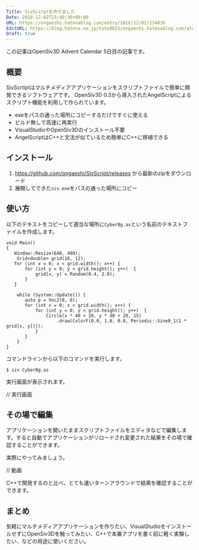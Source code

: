 ```yaml
---
Title: SivScirptを作りました
Date: 2018-12-02T23:40:36+09:00
URL: https://ongaeshi.hatenablog.com/entry/2018/12/02/234036
EditURL: https://blog.hatena.ne.jp/tuto0621/ongaeshi.hatenablog.com/atom/entry/10257846132679178829
Draft: true
---
```


この記事はOpenSiv3D Advent Calendar 5日目の記事です。

## 概要
SivScrtiptはマルチメディアアプリケーションをスクリプトファイルで簡単に開発できるソフトウェアです。
OpenSiv3D 0.3から導入されたAngelScriptによるスクリプト機能を利用して作られています。

- exeをパスの通った場所にコピーするだけですぐに使える
- ビルド無しで高速に再実行
- VisualStudioやOpenSiv3Dのインストール不要
- AngelScriptはC++と文法が似ているため簡単にC++に移植できる

## インストール
1. https://github.com/ongaeshi/SivScript/releases から最新のzipをダウンロード
2. 展開してできた`siv.exe`をパスの通った場所にコピー

## 使い方
以下のテキストをコピーして適当な場所に`CyberBg.as`という名前のテキストファイルを作成します。

```angelscript
void Main()
{
   Window::Resize(640, 480);
 	Grid<double> grid(16, 12);
   for (int x = 0; x < grid.width(); x++) {
       for (int y = 0; y < grid.height(); y++)  {
           grid[x, y] = Random(0.4, 2.0);
       }
   }

    while (System::Update()) {
       auto p = Vec2(0, 0);
       for (int x = 0; x < grid.width(); x++) {
           for (int y = 0; y < grid.height(); y++)  {
               Circle(x * 40 + 20, y * 40 + 20, 15)
                   .draw(ColorF(0.0, 1.0, 0.0, Periodic::Sine0_1(1 * grid[x, y])));
           }
       }
    }
}
```

コマンドラインから以下のコマンドを実行します。

```
$ siv CyberBg.as
```

実行画面が表示されます。

// 実行画面

## その場で編集
アプリケーションを開いたままスクリプトファイルをエディタなどで編集します。すると自動でアプリケーションがリロードされ変更された結果をその場で確認することができます。

実際にやってみましょう。

// 動画

C++で開発するのと比べ、とても速いターンアラウンドで結果を確認することができます。

## まとめ
気軽にマルチメディアアプリケーションを作りたい、VisualStudioをインストールせずにOpenSiv3Dを触ってみたい、C++で本番アプリを書く前に軽く実験したい、などの用途に使いください。
